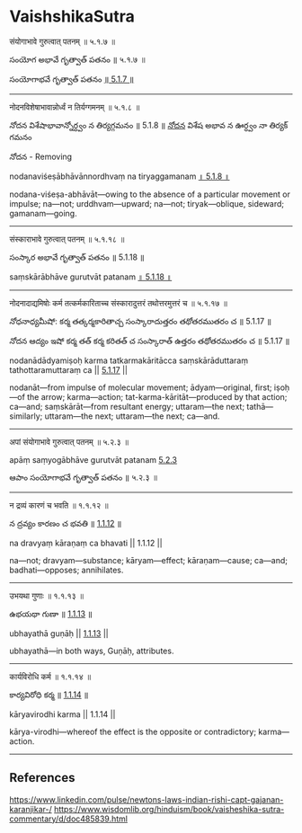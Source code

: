 # VaishshikaSutra

संयोगाभावे गुरुत्वात् पतनम् ॥ ५.१.७ ॥

సంయోగ అభావే గృత్వాత్ పతనం ॥ ५.१.७ ॥

సంయోగాభవే గృత్వాత్ పతనం [॥ 5.1.7 ॥](https://www.wisdomlib.org/hinduism/book/vaisheshika-sutra-commentary/d/doc485839.html)

---

नोदनविशेषाभावान्नोर्ध्वं न तिर्यग्गमनम् ॥ ५.१.८ ॥

నోదన విశేషాభావాన్నోర్ధ్వం న తిర్యగ్గమనం ॥ 5.1.8 ॥
[నోదన](https://www.wisdomlib.org/definition/nodana) విశేష అభావ న ఊర్ధ్వం నా తిర్యక్ గమనం

నోదన - Removing

nodanaviśeṣābhāvānnordhvaṃ na tiryaggamanam [॥ 5.1.8 ॥](https://www.wisdomlib.org/hinduism/book/vaisheshika-sutra-commentary/d/doc485840.html)

nodana-viśeṣa-abhāvāt—owing to the absence of a particular movement or impulse; na—not; urddhvam—upward; na—not; tiryak—oblique, sideward; gamanam—going.

---

संस्काराभावे गुरुत्वात् पतनम् ॥ ५.१.१८ ॥

సంస్కార అభావే గృత్వాత్ పతనం ॥ 5.1.18 ॥

saṃskārābhāve gurutvāt patanam [॥ 5.1.18 ॥](https://www.wisdomlib.org/hinduism/book/vaisheshika-sutra-commentary/d/doc485850.html)

---

नोदनादाद्यमिषोः कर्म तत्कर्मकारिताच्च संस्कारादुत्तरं तथोत्तरमुत्तरं च ॥ ५.१.१७ ॥

నోధనాధ్యమీషో: కర్మ తత్కర్మకారితాచ్చ సంస్కారాదుత్తరం తథోతరముతరం చ ॥ 5.1.17 ॥

నోదన ఆద్యం ఇషో కర్మ తత్ కర్మ కరితత్ చ సంస్కారాత్ ఉత్తరం తథోతరముతరం చ ॥ 5.1.17 ॥

nodanādādyamiṣoḥ karma tatkarmakāritācca saṃskārāduttaraṃ tathottaramuttaraṃ ca || [5.1.17](https://www.wisdomlib.org/hinduism/book/vaisheshika-sutra-commentary/d/doc485849.html) ||

nodanāt—from impulse of molecular movement; ādyam—original, first; iṣoḥ—of the arrow; karma—action; tat-karma-kāritāt—produced by that action; ca—and; saṃskārāt—from resultant energy; uttaram—the next; tathā—similarly; uttaram—the next; uttaram—the next; ca—and.

---

अपां संयोगाभावे गुरुत्वात् पतनम् ॥ ५.२.३ ॥

apāṃ saṃyogābhāve gurutvāt patanam [5.2.3](https://www.wisdomlib.org/hinduism/book/vaisheshika-sutra-commentary/d/doc485854.html)

ఆపాం సంయోగాభవే గృత్వాత్ పతనం ॥ ५.२.३ ॥

---

न द्रव्यं कारणं च भवति ॥ १.१.१२ ॥

న ద్రవ్యం కారణం చ భవతి ॥ [1.1.12](https://www.wisdomlib.org/hinduism/book/vaisheshika-sutra-commentary/d/doc427565.html) ॥

na dravyaṃ kāraṇaṃ ca bhavati || 1.1.12 ||

na—not; dravyam—substance; kāryam—effect; kāraṇam—cause; ca—and; badhati—opposes; annihilates.

---

उभयथा गुणाः ॥ १.१.१३ ॥

ఉభయథా గుణా ॥ [1.1.13](https://www.wisdomlib.org/hinduism/book/vaisheshika-sutra-commentary/d/doc427566.html) ॥

ubhayathā guṇāḥ || [1.1.13](https://www.wisdomlib.org/hinduism/book/vaisheshika-sutra-commentary/d/doc427566.html) ||

ubhayathā—in both ways, Guṇāḥ, attributes.

---

कार्यविरोधि कर्म ॥ १.१.१४ ॥

కార్యవిరోధి కర్మ ॥ [1.1.14](https://www.wisdomlib.org/hinduism/book/vaisheshika-sutra-commentary/d/doc427567.html) ॥

kāryavirodhi karma || 1.1.14 ||

kārya-virodhi—whereof the effect is the opposite or contradictory; karma—action.

---

## References

<https://www.linkedin.com/pulse/newtons-laws-indian-rishi-capt-gajanan-karanjikar-/>
<https://www.wisdomlib.org/hinduism/book/vaisheshika-sutra-commentary/d/doc485839.html>
